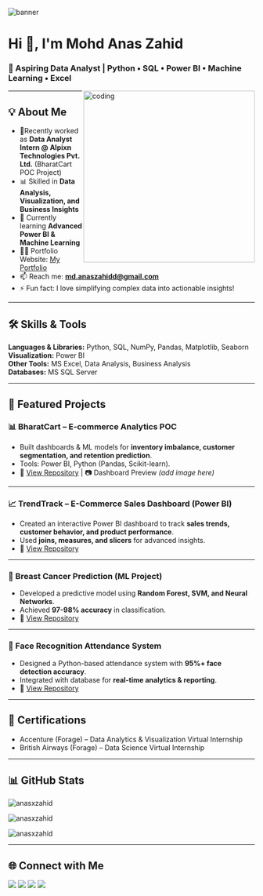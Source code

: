 ![banner](https://github.com/anasxzahid/anasxzahid/blob/main/LinkedIn_Banner.png)

# Hi 👋, I'm Mohd Anas Zahid  
### 🚀 Aspiring Data Analyst | Python • SQL • Power BI • Machine Learning • Excel  

<img align="right" alt="coding" width="350" src="https://camo.githubusercontent.com/2366b34bb903c09617990fb5fff4622f3e941349e846ddb7e73df872a9d21233/68747470733a2f2f63646e2e6472696262626c652e636f6d2f75736572732f3733303730332f73637265656e73686f74732f363538313234332f6176656e746f2e676966">

---

## 💡 About Me
- 🔭Recently worked as **Data Analyst Intern @ Alpixn Technologies Pvt. Ltd.** (BharatCart POC Project)  
- 📊 Skilled in **Data Analysis, Visualization, and Business Insights**  
- 🌱 Currently learning **Advanced Power BI & Machine Learning**  
- 👨‍💻 Portfolio Website: [My Portfolio](anasxzahid.github.io/My_Portfolio/)  
- 📫 Reach me: **md.anaszahidd@gmail.com**  
- ⚡ Fun fact: I love simplifying complex data into actionable insights!  

---

## 🛠️ Skills & Tools
**Languages & Libraries:** Python, SQL, NumPy, Pandas, Matplotlib, Seaborn  
**Visualization:** Power BI  
**Other Tools:** MS Excel, Data Analysis, Business Analysis  
**Databases:** MS SQL Server  

---

## 📂 Featured Projects

### 📊 BharatCart – E-commerce Analytics POC
- Built dashboards & ML models for **inventory imbalance, customer segmentation, and retention prediction**.  
- Tools: Power BI, Python (Pandas, Scikit-learn).  
- 🔗 [View Repository](#) | 📷 Dashboard Preview *(add image here)*  

---

### 📈 TrendTrack – E-Commerce Sales Dashboard (Power BI)
- Created an interactive Power BI dashboard to track **sales trends, customer behavior, and product performance**.  
- Used **joins, measures, and slicers** for advanced insights.  
- 🔗 [View Repository](#)  

---

### 🤖 Breast Cancer Prediction (ML Project)
- Developed a predictive model using **Random Forest, SVM, and Neural Networks**.  
- Achieved **97-98% accuracy** in classification.  
- 🔗 [View Repository](#)  

---

### 🎯 Face Recognition Attendance System
- Designed a Python-based attendance system with **95%+ face detection accuracy**.  
- Integrated with database for **real-time analytics & reporting**.  
- 🔗 [View Repository](https://github.com/anasxzahid/Face_Recognition_Attendance_System.git)  

---

## 📜 Certifications
- Accenture (Forage) – Data Analytics & Visualization Virtual Internship  
- British Airways (Forage) – Data Science Virtual Internship  

---

## 📊 GitHub Stats
<p align="left">
<img src="https://github-readme-stats.vercel.app/api/top-langs?username=anasxzahid&show_icons=true&locale=en&layout=compact" alt="anasxzahid" />
</p>

<p align="left">
<img src="https://github-readme-stats.vercel.app/api?username=anasxzahid&show_icons=true&locale=en" alt="anasxzahid" />
</p>

<p align="left">
<img src="https://github-readme-streak-stats.herokuapp.com/?user=anasxzahid&theme=light" alt="anasxzahid" />
</p>

---

## 🌐 Connect with Me
<p align="left">
<a href="https://twitter.com/__anasxzahid__" target="blank"><img src="https://img.shields.io/badge/Twitter-1DA1F2?style=for-the-badge&logo=twitter&logoColor=white"/></a>
<a href="https://linkedin.com/in/mohdanaszahid" target="blank"><img src="https://img.shields.io/badge/LinkedIn-0A66C2?style=for-the-badge&logo=linkedin&logoColor=white"/></a>
<a href="https://fb.com/anasxzahid" target="blank"><img src="https://img.shields.io/badge/Facebook-1877F2?style=for-the-badge&logo=facebook&logoColor=white"/></a>
<a href="https://instagram.com/__anasxzahid__" target="blank"><img src="https://img.shields.io/badge/Instagram-E4405F?style=for-the-badge&logo=instagram&logoColor=white"/></a>
</p>


